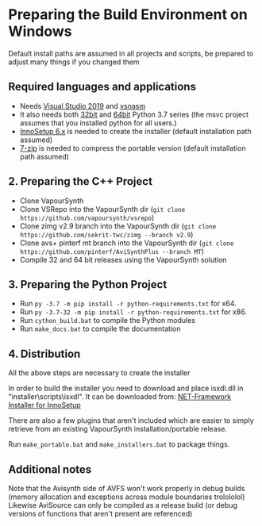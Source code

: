 # Preparing the Build Environment on Windows

Default install paths are assumed in all projects and scripts, be prepared to adjust many things if you changed them

## Required languages and applications

* Needs [Visual Studio 2019](https://visualstudio.microsoft.com/de/vs/) and [vsnasm](https://github.com/ShiftMediaProject/VSNASM)
* It also needs both [32bit](https://www.python.org/ftp/python/3.7.3/python-3.7.3-webinstall.exe) and [64bit](https://www.python.org/ftp/python/3.7.3/python-3.7.3-amd64-webinstall.exe) Python 3.7 series (the msvc project assumes that you installed python for all users.)
* [InnoSetup 6.x](http://www.jrsoftware.org/isdl.php) is needed to create the installer (default installation path assumed)
* [7-zip](https://www.7-zip.org/) is needed to compress the portable version (default installation path assumed)

## 2. Preparing the C++ Project

* Clone VapourSynth
* Clone VSRepo into the VapourSynth dir (`git clone https://github.com/vapoursynth/vsrepo`)
* Clone zimg v2.9 branch into the VapourSynth dir (`git clone https://github.com/sekrit-twc/zimg --branch v2.9`)
* Clone avs+ pinterf mt branch into the VapourSynth dir (`git clone https://github.com/pinterf/AviSynthPlus --branch MT`)
* Compile 32 and 64 bit releases using the VapourSynth solution

## 3. Preparing the Python Project

* Run `py -3.7 -m pip install -r python-requirements.txt` for x64.
* Run `py -3.7-32 -m pip install -r python-requirements.txt` for x86.
* Run `cython_build.bat` to compile the Python modules
* Run `make_docs.bat` to compile the documentation

## 4. Distribution

All the above steps are necessary to create the installer

In order to build the installer you need to download
and place isxdl.dll in "installer\scripts\isxdl".
It can be downloaded from: [NET-Framework Installer for InnoSetup](http://www.codeproject.com/Articles/20868/NET-Framework-Installer-for-InnoSetup)

There are also a few plugins that aren't included
which are easier to simply retrieve from an existing
VapourSynth installation/portable release.

Run `make_portable.bat` and `make_installers.bat` to package things.

## Additional notes
Note that the Avisynth side of AVFS won't work properly in debug builds (memory allocation and exceptions across module boundaries trolololol)
Likewise AviSource can only be compiled as a release build (or debug versions of functions that aren't present are referenced)
